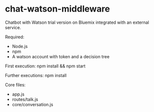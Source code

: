 # chat-watson-middleware

Chatbot with Watson trial version on Bluemix integrated with an external service.

Required:
- Node.js
- npm
- A watson account with token and a decision tree

First execution: npm install && npm start

Further executions: npm install

Core files:
- app.js
- routes/talk.js
- core/conversation.js
